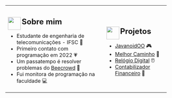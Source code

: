 <!DOCTYPE html>
<html lang="pt">
<head>
    <meta charset="UTF-8">
    <meta name="viewport" content="width=device-width, initial-scale=1.0"> 
</head>
<body>
    <table>
        <tr>
            <td>
                <h2>
                    <img src="https://github.com/luizakuze/luizakuze/assets/111708035/b35ab7b5-4644-47e1-a2cf-9f899f4b6e91" width="40px" align="left">
                    Sobre mim
                </h2>
                <ul>
                    <li>Estudante de engenharia de telecomunicações - IFSC 📡</li>
                    <li>Primeiro contato com programação em 2022 💗</li>
                    <li>Um passatempo é resolver problemas do <a href="https://www.beecrowd.com.br/judge/pt/profile/667397">Beecrowd</a> 🐝</li>
                    <li>Fui monitora de programação na faculdade 💻</li>
                </ul>
            </td>
            <td>
                <h2>
                    <img src="https://github.com/luizakuze/luizakuze/assets/111708035/b35ab7b5-4644-47e1-a2cf-9f899f4b6e91" width="40px" align="left">
                    Projetos
                </h2>
                <ul>
                    <li><a href="https://github.com/luizakuze/JavanoidOO">JavanoidOO</a> 🎮</li>
                    <li><a href="https://github.com/luizakuze/Melhor-Caminho">Melhor Caminho</a> 🚗</li>
                    <li><a href="https://github.com/luizakuze/Digital-Clock">Relógio Digital</a> ⏰</li>
                    <li><a href="https://github.com/luizakuze/Contabilizador-Financeiro">Contabilizador Financeiro</a> 💼</li>
                </ul>
            </td>  
        </tr>
</body>
</html>
